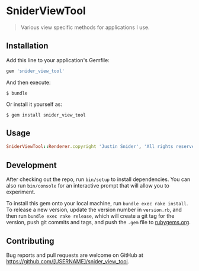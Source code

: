 # SniderViewTool

> Various view specific methods for applications I use.

## Installation

Add this line to your application's Gemfile:

```ruby
gem 'snider_view_tool'
```

And then execute:

    $ bundle

Or install it yourself as:

    $ gem install snider_view_tool

## Usage

```ruby
SniderViewTool::Renderer.copyright 'Justin Snider', 'All rights reserved'
```

## Development

After checking out the repo, run `bin/setup` to install dependencies. You can also run `bin/console` for an interactive prompt that will allow you to experiment.

To install this gem onto your local machine, run `bundle exec rake install`. To release a new version, update the version number in `version.rb`, and then run `bundle exec rake release`, which will create a git tag for the version, push git commits and tags, and push the `.gem` file to [rubygems.org](https://rubygems.org).

## Contributing

Bug reports and pull requests are welcome on GitHub at https://github.com/[USERNAME]/snider_view_tool.
